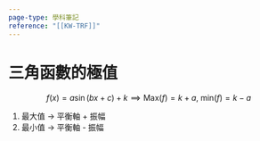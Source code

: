 ```yaml
---
page-type: 學科筆記
reference: "[[KW-TRF]]"
---
```

# 三角函數的極值
$$
f(x) = a\sin(bx+c) + k \implies \text{Max}(f) = k + a,\ \text{min}(f) = k - a
$$
1. 最大值 -> 平衡軸 + 振幅
2. 最小值 -> 平衡軸 - 振幅